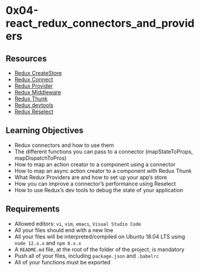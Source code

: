 # 0x04-react_redux_connectors_and_providers

## Resources
- [Redux CreateStore](https://intranet.hbtn.io/rltoken/9fIhGQAnC24PQ5r_tdRsgg)
- [Redux Connect](https://intranet.hbtn.io/rltoken/9fIhGQAnC24PQ5r_tdRsgg)
- [Redux Provider](https://intranet.hbtn.io/rltoken/d8-wcQAiUFpJbiwY3zT_Eg)
- [Redux Middleware](https://intranet.hbtn.io/rltoken/F5oO--691HlhKGnzz8v-Lw)
- [Redux Thunk](https://intranet.hbtn.io/rltoken/-oLmAWQf4Itvs7QMoWKuOw)
- [Redux devtools](https://intranet.hbtn.io/rltoken/bh65if5AxoODPoJv20dRoA)
- [Redux Reselect](https://intranet.hbtn.io/rltoken/UOiOAUkjhD60ddmei68pDw)
  
## Learning Objectives
- Redux connectors and how to use them
- The different functions you can pass to a connector (mapStateToProps, mapDispatchToPros)
- How to map an action creator to a component using a connector
- How to map an async action creator to a component with Redux Thunk
- What Redux Providers are and how to set up your app’s store
- How you can improve a connector’s performance using Reselect
- How to use Redux’s dev tools to debug the state of your application
  
## Requirements
- Allowed editors: ```vi```, ```vim```, ```emacs```, ```Visual Studio Code```
- All your files should end with a new line
- All your files will be interpreted/compiled on Ubuntu 18.04 LTS using ```node 12.x.x``` and ```npm 6.x.x```
- A ```README.md``` file, at the root of the folder of the project, is mandatory
- Push all of your files, including ```package.json``` and ```.babelrc```
- All of your functions must be exported
